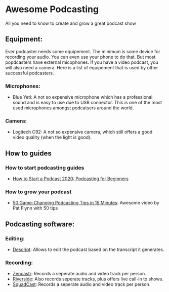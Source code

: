 # Awesome Podcasting
All you need to know to create and grow a great podcast show


## Equipment:
Ever podcaster needs some equipement. The minimum is some device for recording your audio. You can even use your phone to do that. But most popdcasters have external micophones. If you have a video podcast, you will also need a camera. Here is a list of equipement that is used by other successful podcasters.

### Microphones:
- Blue Yeti: A not so expensive microphone which has a professional sound and is easy to use due to USB connector. This is one of the most used microphones amongst podcatsers around the world. 

### Camera:
- Logitech C92: A not so expensive camera, which still offers a good video quality (when the light is good).

## How to guides

### How to start podcasting guides
- [How to Start a Podcast 2020: Podcasting for Beginners](https://www.youtube.com/watch?v=NUmdoFDtpQg&ab_channel=B%26HPhotoVideo)

### How to grow your podcast
- [50 Game-Changing Podcasting Tips in 15 Minutes](https://www.youtube.com/watch?v=66hlDCRuqZs&ab_channel=PatFlynn): Awesome video by Pat Flynn with 50 tips


## Podcasting software:

### Editing:
- [Descript](): Allows to edit the podcast based on the transcript it generates.

### Recording:
- [Zencastr](https://zencastr.com/): Records a seperate audio and video track per person.
- [Riverside](https://riverside.fm/): Also records seperate tracks, plus offers live call-in to shows.
- [SquadCast](https://squadcast.fm/): Records a seperate audio and video track per person.
